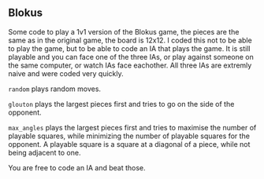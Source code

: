 ## Blokus

Some code to play a 1v1 version of the Blokus game, the pieces are the same as in the original game, the board is 12x12.
I coded this not to be able to play the game, but to be able to code an IA that plays the game. It is still playable and you can face one of the three IAs, or play against someone on the same computer, or watch IAs face eachother.
All three IAs are extremly naive and were coded very quickly. 

`random` plays random moves.

`glouton` plays the largest pieces first and tries to go on the side of the opponent.

`max_angles` plays the largest pieces first and tries to maximise the number of playable squares, while minimizing the number of playable squares for the opponent. A playable square is a square at a diagonal of a piece, while not being adjacent to one.

You are free to code an IA and beat those.
